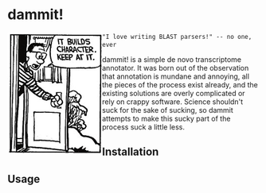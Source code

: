 # dammit!

<img align="left" src="doc/Character_Building.png">

    "I love writing BLAST parsers!" -- no one, ever

dammit! is a simple de novo transcriptome annotator. It was born out of the
observation that annotation is mundane and annoying, all the pieces of the process
exist already, and the existing solutions are overly complicated or rely on
crappy software. Science shouldn't suck for the sake of sucking, so dammit attempts
to make this sucky part of the process suck a little less.

## Installation

## Usage
